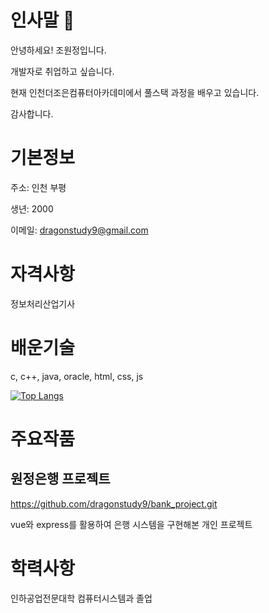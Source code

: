 # 인사말 👋

안녕하세요! 조원정입니다. 

개발자로 취업하고 싶습니다. 

현재 인천더조은컴퓨터아카데미에서 풀스택 과정을 배우고 있습니다.

감사합니다.

# 기본정보

주소: 인천 부평

생년: 2000

이메일: dragonstudy9@gmail.com

# 자격사항

정보처리산업기사

# 배운기술

c, c++, java, oracle, html, css, js

[![Top Langs](https://github-readme-stats.vercel.app/api/top-langs/?username=dragonstudy9)](https://github.com/dragonstudy9/github-readme-stats)

# 주요작품

## 원정은행 프로젝트
https://github.com/dragonstudy9/bank_project.git

vue와 express를 활용하여 은행 시스템을 구현해본 개인 프로젝트

# 학력사항

인하공업전문대학 컴퓨터시스템과 졸업


<!--
- 🔭 I’m currently working on ...
- 🌱 I’m currently learning ...
- 👯 I’m looking to collaborate on ...
- 🤔 I’m looking for help with ...
- 💬 Ask me about ...
- 📫 How to reach me: ...
- 😄 Pronouns: ...
- ⚡ Fun fact: ...
-->
